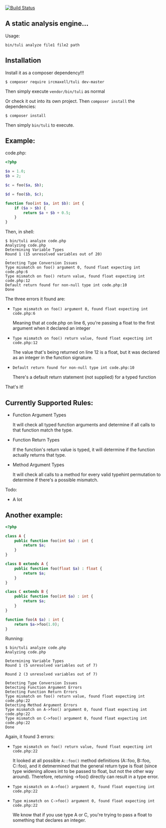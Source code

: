 [![Build Status](https://travis-ci.org/ircmaxell/Tuli.svg)](https://travis-ci.org/ircmaxell/Tuli)

## A static analysis engine...

Usage:

    bin/tuli analyze file1 file2 path

## Installation

Install it as a composer dependency!!!

`$ composer require ircmaxell/tuli dev-master`

Then simply execute `vendor/bin/tuli` as normal

Or check it out into its own project. Then `composer install` the dependencies:

`$ composer install`

Then simply `bin/tuli` to execute.

## Example:

code.php:

```php
<?php

$a = 1.0;
$b = 2;

$c = foo($a, $b);

$d = foo($b, $c);

function foo(int $a, int $b): int {
    if ($a > $b) {
        return $a + $b + 0.5;
    }
}
```

Then, in shell:

    $ bin/tuli analyze code.php
    Analyzing code.php
    Determining Variable Types
    Round 1 (15 unresolved variables out of 20)
    .
    Detecting Type Conversion Issues
    Type mismatch on foo() argument 0, found float expecting int code.php:6
    Type mismatch on foo() return value, found float expecting int code.php:12
    Default return found for non-null type int code.php:10
    Done

The three errors it found are:

 * `Type mismatch on foo() argument 0, found float expecting int code.php:6`

 	Meaning that at code.php on line 6, you're passing a float to the first argument when it declared an integer

 * `Type mismatch on foo() return value, found float expecting int code.php:12`

 	The value that's being returned on line 12 is a float, but it was declared as an integer in the function signature.

 * `Default return found for non-null type int code.php:10`

 	There's a default return statement (not supplied) for a typed function

That's it!

## Currently Supported Rules:

 * Function Argument Types

    It will check all typed function arguments and determine if all calls to that function match the type.

 * Function Return Types

    If the function's return value is typed, it will determine if the function actually returns that type.

 * Method Argument Types

    It will check all calls to a method for every valid typehint permutation to determine if there's a possible mismatch.

Todo:

* A lot

## Another example:

```php
<?php

class A {
    public function foo(int $a) : int {
        return $a;
    }
}

class B extends A {
    public function foo(float $a) : float {
        return $a;
    }
}

class C extends B {
    public function foo(int $a) : int {
        return $a;
    }
}

function foo(A $a) : int {
    return $a->foo(1.0);
}
```

Running:

    $ bin/tuli analyze code.php
    Analyzing code.php

    Determining Variable Types
    Round 1 (5 unresolved variables out of 7)

    Round 2 (3 unresolved variables out of 7)

    Detecting Type Conversion Issues
    Detecting Function Argument Errors
    Detecting Function Return Errors
    Type mismatch on foo() return value, found float expecting int code.php:22
    Detecting Method Argument Errors
    Type mismatch on A->foo() argument 0, found float expecting int code.php:22
    Type mismatch on C->foo() argument 0, found float expecting int code.php:22
    Done

Again, it found 3 errors:

 * `Type mismatch on foo() return value, found float expecting int code.php:22`

    It looked at all possible `A::foo()` method definitions (A::foo, B::foo, C::foo), and it detmermined that the general return type is float (since type widening allows int to be passed to float, but not the other way around). Therefore, returning ->foo() directly can result in a type error.

 * `Type mismatch on A->foo() argument 0, found float expecting int code.php:22`
 * `Type mismatch on C->foo() argument 0, found float expecting int code.php:22`

    We know that if you use type A or C, you're trying to pass a float to something that declares an integer.

